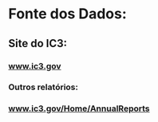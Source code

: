 # Fonte dos Dados:

## Site do IC3:
### www.ic3.gov
### Outros relatórios:
### www.ic3.gov/Home/AnnualReports
